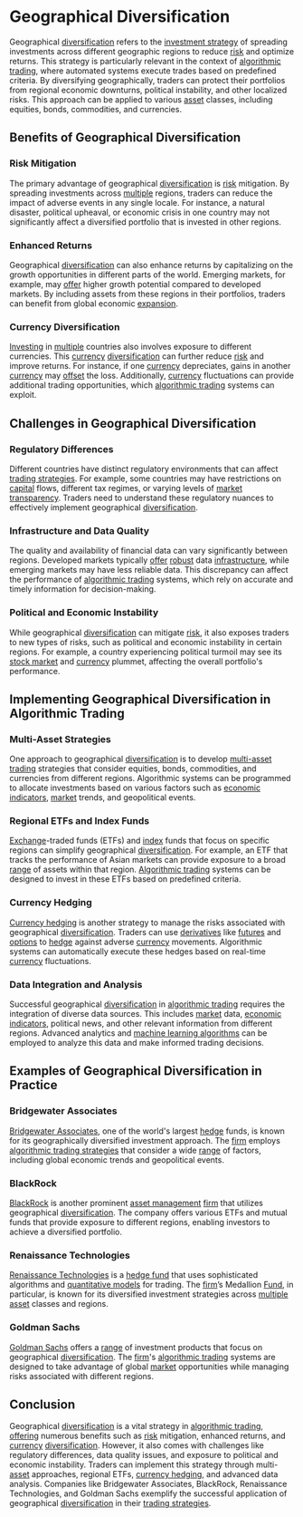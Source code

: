 # Geographical Diversification

Geographical [diversification](../d/diversification.md) refers to the [investment strategy](../i/investment_strategy.md) of spreading investments across different geographic regions to reduce [risk](../r/risk.md) and optimize returns. This strategy is particularly relevant in the context of [algorithmic trading](../a/accountability.md), where automated systems execute trades based on predefined criteria. By diversifying geographically, traders can protect their portfolios from regional economic downturns, political instability, and other localized risks. This approach can be applied to various [asset](../a/asset.md) classes, including equities, bonds, commodities, and currencies.

## Benefits of Geographical Diversification

### Risk Mitigation

The primary advantage of geographical [diversification](../d/diversification.md) is [risk](../r/risk.md) mitigation. By spreading investments across [multiple](../m/multiple.md) regions, traders can reduce the impact of adverse events in any single locale. For instance, a natural disaster, political upheaval, or economic crisis in one country may not significantly affect a diversified portfolio that is invested in other regions.

### Enhanced Returns

Geographical [diversification](../d/diversification.md) can also enhance returns by capitalizing on the growth opportunities in different parts of the world. Emerging markets, for example, may [offer](../o/offer.md) higher growth potential compared to developed markets. By including assets from these regions in their portfolios, traders can benefit from global economic [expansion](../e/expansion.md).

### Currency Diversification

[Investing](../i/investing.md) in [multiple](../m/multiple.md) countries also involves exposure to different currencies. This [currency](../c/currency.md) [diversification](../d/diversification.md) can further reduce [risk](../r/risk.md) and improve returns. For instance, if one [currency](../c/currency.md) depreciates, gains in another [currency](../c/currency.md) may [offset](../o/offset.md) the loss. Additionally, [currency](../c/currency.md) fluctuations can provide additional trading opportunities, which [algorithmic trading](../a/accountability.md) systems can exploit.

## Challenges in Geographical Diversification

### Regulatory Differences

Different countries have distinct regulatory environments that can affect [trading strategies](../t/trading_strategies.md). For example, some countries may have restrictions on [capital](../c/capital.md) flows, different tax regimes, or varying levels of [market](../m/market.md) [transparency](../t/transparency.md). Traders need to understand these regulatory nuances to effectively implement geographical [diversification](../d/diversification.md).

### Infrastructure and Data Quality

The quality and availability of financial data can vary significantly between regions. Developed markets typically [offer](../o/offer.md) [robust](../r/robust.md) data [infrastructure](../i/infrastructure.md), while emerging markets may have less reliable data. This discrepancy can affect the performance of [algorithmic trading](../a/accountability.md) systems, which rely on accurate and timely information for decision-making.

### Political and Economic Instability

While geographical [diversification](../d/diversification.md) can mitigate [risk](../r/risk.md), it also exposes traders to new types of risks, such as political and economic instability in certain regions. For example, a country experiencing political turmoil may see its [stock market](../s/stock_market.md) and [currency](../c/currency.md) plummet, affecting the overall portfolio's performance.

## Implementing Geographical Diversification in Algorithmic Trading

### Multi-Asset Strategies

One approach to geographical [diversification](../d/diversification.md) is to develop [multi-asset trading](../m/multi-asset_trading.md) strategies that consider equities, bonds, commodities, and currencies from different regions. Algorithmic systems can be programmed to allocate investments based on various factors such as [economic indicators](../e/economic_indicators.md), [market](../m/market.md) trends, and geopolitical events.

### Regional ETFs and Index Funds

[Exchange](../e/exchange.md)-traded funds (ETFs) and [index](../i/index.md) funds that focus on specific regions can simplify geographical [diversification](../d/diversification.md). For example, an ETF that tracks the performance of Asian markets can provide exposure to a broad [range](../r/range.md) of assets within that region. [Algorithmic trading](../a/accountability.md) systems can be designed to invest in these ETFs based on predefined criteria.

### Currency Hedging

[Currency hedging](../c/currency_hedging.md) is another strategy to manage the risks associated with geographical [diversification](../d/diversification.md). Traders can use [derivatives](../d/derivatives.md) like [futures](../f/futures.md) and [options](../o/options.md) to [hedge](../h/hedge.md) against adverse [currency](../c/currency.md) movements. Algorithmic systems can automatically execute these hedges based on real-time [currency](../c/currency.md) fluctuations.

### Data Integration and Analysis

Successful geographical [diversification](../d/diversification.md) in [algorithmic trading](../a/accountability.md) requires the integration of diverse data sources. This includes [market](../m/market.md) data, [economic indicators](../e/economic_indicators.md), political news, and other relevant information from different regions. Advanced analytics and [machine learning algorithms](../m/machine_learning_algorithms_in_trading.md) can be employed to analyze this data and make informed trading decisions.

## Examples of Geographical Diversification in Practice

### Bridgewater Associates

[Bridgewater Associates](https://www.bridgewater.com/), one of the world's largest [hedge](../h/hedge.md) funds, is known for its geographically diversified investment approach. The [firm](../f/firm.md) employs [algorithmic trading strategies](../a/algorithmic_trading_strategies.md) that consider a wide [range](../r/range.md) of factors, including global economic trends and geopolitical events.

### BlackRock

[BlackRock](https://www.blackrock.com/) is another prominent [asset management](../a/asset_management.md) [firm](../f/firm.md) that utilizes geographical [diversification](../d/diversification.md). The company offers various ETFs and mutual funds that provide exposure to different regions, enabling investors to achieve a diversified portfolio.

### Renaissance Technologies

[Renaissance Technologies](https://www.rentec.com/) is a [hedge fund](../h/hedge_fund.md) that uses sophisticated algorithms and [quantitative models](../q/quantitative_models.md) for trading. The [firm](../f/firm.md)’s Medallion [Fund](../f/fund.md), in particular, is known for its diversified investment strategies across [multiple](../m/multiple.md) [asset](../a/asset.md) classes and regions.

### Goldman Sachs

[Goldman Sachs](https://www.goldmansachs.com/) offers a [range](../r/range.md) of investment products that focus on geographical [diversification](../d/diversification.md). The [firm](../f/firm.md)'s [algorithmic trading](../a/accountability.md) systems are designed to take advantage of global [market](../m/market.md) opportunities while managing risks associated with different regions.

## Conclusion

Geographical [diversification](../d/diversification.md) is a vital strategy in [algorithmic trading](../a/accountability.md), [offering](../o/offering.md) numerous benefits such as [risk](../r/risk.md) mitigation, enhanced returns, and [currency](../c/currency.md) [diversification](../d/diversification.md). However, it also comes with challenges like regulatory differences, data quality issues, and exposure to political and economic instability. Traders can implement this strategy through multi-[asset](../a/asset.md) approaches, regional ETFs, [currency hedging](../c/currency_hedging.md), and advanced data analysis. Companies like Bridgewater Associates, BlackRock, Renaissance Technologies, and Goldman Sachs exemplify the successful application of geographical [diversification](../d/diversification.md) in their [trading strategies](../t/trading_strategies.md).